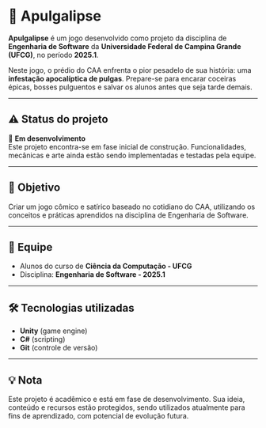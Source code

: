 # 🦟 Apulgalipse

**Apulgalipse** é um jogo desenvolvido como projeto da disciplina de **Engenharia de Software** da **Universidade Federal de Campina Grande (UFCG)**, no período **2025.1**.

Neste jogo, o prédio do CAA enfrenta o pior pesadelo de sua história: uma **infestação apocalíptica de pulgas**. Prepare-se para encarar coceiras épicas, bosses pulguentos e salvar os alunos antes que seja tarde demais.

---

## ⚠️ Status do projeto

🚧 **Em desenvolvimento**  
Este projeto encontra-se em fase inicial de construção. Funcionalidades, mecânicas e arte ainda estão sendo implementadas e testadas pela equipe.

---

## 🎯 Objetivo

Criar um jogo cômico e satírico baseado no cotidiano do CAA, utilizando os conceitos e práticas aprendidos na disciplina de Engenharia de Software.

---

## 👥 Equipe

- Alunos do curso de **Ciência da Computação - UFCG**
- Disciplina: **Engenharia de Software - 2025.1**

---

## 🛠️ Tecnologias utilizadas

- **Unity** (game engine)
- **C#** (scripting)
- **Git** (controle de versão)

---

## 💡 Nota

Este projeto é acadêmico e está em fase de desenvolvimento. Sua ideia, conteúdo e recursos estão protegidos, sendo utilizados atualmente para fins de aprendizado, com potencial de evolução futura.

